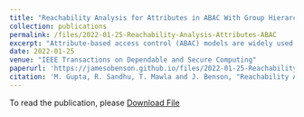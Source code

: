 ```yaml
---
title: "Reachability Analysis for Attributes in ABAC With Group Hierarchy"
collection: publications
permalink: /files/2022-01-25-Reachability-Analysis-Attributes-ABAC
excerpt: "Attribute-based access control (ABAC) models are widely used to provide fine-grained and adaptable authorization based on the attributes of users, resources, and other relevant entities. Hierarchical group and attribute based access control (HGABAC) model was recently proposed which introduces the novel notion of attribute inheritance through group membership. GURAG was subsequently proposed to provide an administrative model for user attributes in HGABAC, building upon the ARBAC97 and GURA administrative models. The GURA model uses administrative roles to manage user attributes. The reachability problem for the GURA model is to determine what attributes a particular user can acquire, given a predefined set of administrative rules. This problem has been previously analyzed in the literature. In this article, we study the user attribute reachability problem based on directly assigned attributes of the user and attributes inherited via group memberships. We first define a restricted form of GURAG, called rGURAG scheme, as a state transition system with multiple instances having different preconditions and provide reachability analysis for each of these schemes. In general, we show PSPACE-complete complexity for all rGURAG schemes. We further present polynomial time algorithms with empirical experimental evaluation to solve special instances of rGURAG schemes under restricted conditions."
date: 2022-01-25
venue: "IEEE Transactions on Dependable and Secure Computing"
paperurl: 'https://jamesobenson.github.io/files/2022-01-25-Reachability-Analysis-Attributes-ABAC.pdf'
citation: 'M. Gupta, R. Sandhu, T. Mawla and J. Benson, "Reachability Analysis for Attributes in ABAC With Group Hierarchy," in IEEE Transactions on Dependable and Secure Computing, vol. 20, no. 1, pp. 841-858, 1 Jan.-Feb. 2023, doi: 10.1109/TDSC.2022.3145358'
---
```


To read the publication, please <a href="files/2021-12-13-Edge-Centric-Digital-Twins.pdf">Download File</a>
